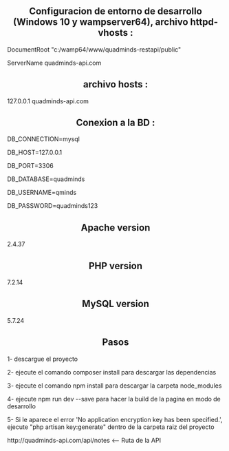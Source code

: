 <h2 align="center"> Configuracion de entorno de desarrollo (Windows 10 y wampserver64), archivo httpd-vhosts :</h2>

<p>DocumentRoot "c:/wamp64/www/quadminds-restapi/public" </p>
<p>	ServerName quadminds-api.com </p>

<h2 align="center"> archivo hosts :</h2>

127.0.0.1 quadminds-api.com

<h2 align="center"> Conexion a la BD :</h2>

<p>DB_CONNECTION=mysql</p>
<p>DB_HOST=127.0.0.1</p>
<p>DB_PORT=3306</p>
<p>DB_DATABASE=quadminds</p>
<p>DB_USERNAME=qminds</p>
<p>DB_PASSWORD=quadminds123</p>

<h2 align="center"> Apache version</h2>

<p>2.4.37</p>
    
<h2 align="center"> PHP version</h2>

<p>7.2.14</p>

<h2 align="center"> MySQL version</h2>

<p>5.7.24</p>

<h2 align="center"> Pasos </h2>

<p>1- descargue el proyecto</p>
<p>2- ejecute el comando composer install para descargar las dependencias</p>
<p>3- ejecute el comando npm install para descargar la carpeta node_modules </p>
<p>4- ejecute npm run dev --save para hacer la build de la pagina en modo de desarrollo</p>

<p>5- Si le aparece el error 'No application encryption key has been specified.', ejecute "php artisan key:generate" dentro de la carpeta raiz del proyecto</p>

<p>http://quadminds-api.com/api/notes <-- Ruta de la API</p>
    


